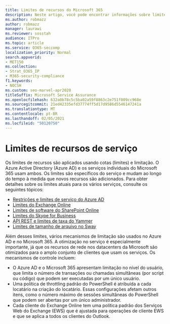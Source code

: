 ```yaml
---
title: Limites de recursos do Microsoft 365
description: Neste artigo, você pode encontrar informações sobre limites de recursos para vários aplicativos no Microsoft 365.
ms.author: robmazz
author: robmazz
manager: laurawi
ms.reviewer: sosstah
audience: ITPro
ms.topic: article
ms.service: O365-seccomp
localization_priority: Normal
search.appverid:
- MET150
ms.collection:
- Strat_O365_IP
- M365-security-compliance
f1.keywords:
- NOCSH
ms.custom: seo-marvel-apr2020
titleSuffix: Microsoft Service Assurance
ms.openlocfilehash: 632a0b78c5c5ba02a59f8863c2e751f009cc968e
ms.sourcegitcommit: 21ed42335efd37774ff5d17d9586d5546147241a
ms.translationtype: MT
ms.contentlocale: pt-BR
ms.lasthandoff: 02/05/2021
ms.locfileid: "50120750"
---
```

# <a name="service-resource-limits"></a>Limites de recursos de serviço

Os limites de recursos são aplicados usando cotas (limites) e limitação. O Azure Active Directory (Azure AD) e os serviços individuais do Microsoft 365 usam ambos. Os limites são específicos do serviço e mudam ao longo do tempo à medida que novos recursos são adicionados. Para obter detalhes sobre os limites atuais para os vários serviços, consulte os seguintes tópicos:

- [Restrições e limites de serviço do Azure AD](/azure/azure-resource-manager/management/azure-subscription-service-limits)
- [Limites do Exchange Online](/office365/servicedescriptions/exchange-online-service-description/exchange-online-limits)
- [Limites de software do SharePoint Online](https://support.office.com/article/SharePoint-Online-software-boundaries-and-limits-8F34FF47-B749-408B-ABC0-B605E1F6D498)
- [Limites do Skype for Business](https://technet.microsoft.com/library/skype-for-business-online-limits.aspx)
- [API REST e limites de taxa do Yammer](https://developer.yammer.com/docs/rest-api-rate-limits)
- [Limites de tamanho de arquivo no Sway](https://support.office.com/article/File-size-limits-in-Sway-4db21bc6-b42b-499f-9272-66e089db109f)

Além desses limites, vários mecanismos de limitação são usados no Azure AD e no Microsoft 365. A otimização no serviço é especialmente importante, já que os recursos de rede nos datacenters da Microsoft são otimizados para o amplo conjunto de clientes que usam os serviços. Os mecanismos de controle incluem:

- O Azure AD e o Microsoft 365 apresentam limitação no nível do usuário, que limita o número de transações ou chamadas simultâneas (por script ou código) que podem ser executadas por um único usuário.
- Uma política de throttling padrão do PowerShell é atribuída a cada locatário na criação do locatário. Essas configurações afetam outros itens, como o número máximo de sessões simultâneas do PowerShell que podem ser abertas por um único administrador.
- Cada cliente do Exchange Online tem uma política padrão dos Serviços Web do Exchange (EWS) que é ajustada para operações de cliente EWS e que se aplica a todos os clientes do Outlook.

